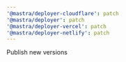 ```yaml
---
'@mastra/deployer-cloudflare': patch
'@mastra/deployer': patch
'@mastra/deployer-vercel': patch
'@mastra/deployer-netlify': patch
---
```


Publish new versions
